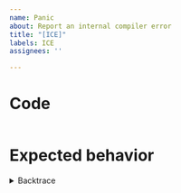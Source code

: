 ```yaml
---
name: Panic
about: Report an internal compiler error
title: "[ICE]"
labels: ICE
assignees: ''

---
```


# Code

<!-- The code that caused the panic goes here.
     This should also include the error message you got. -->

```c

```

# Expected behavior
<!-- A description of what you expected to happen.
     If you're not sure (e.g. this is invalid code),
     paste the output of another compiler
     (I like `clang -x c - -Wall -Wextra -pedantic`) -->

<details><summary>Backtrace</summary>
<!-- The output of `RUST_BACKTRACE=1 cargo run` goes here. -->

```

```

</details>
